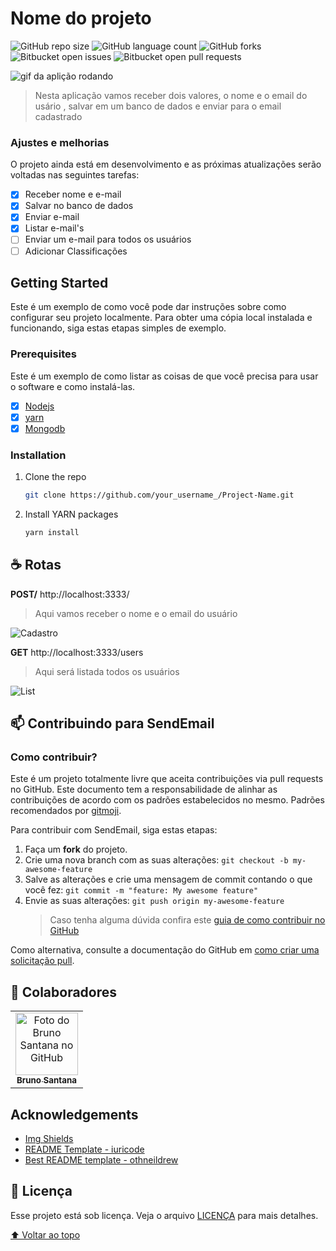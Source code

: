 # Nome do projeto

<!---Esses são exemplos. Veja https://shields.io para outras pessoas ou para personalizar este conjunto de escudos. Você pode querer incluir dependências, status do projeto e informações de licença aqui--->

![GitHub repo size](https://img.shields.io/github/repo-size/BrunoSSantana/SendEmail?style=for-the-badge)
![GitHub language count](https://img.shields.io/github/languages/count/BrunoSSantana/SendEmail?style=for-the-badge)
![GitHub forks](https://img.shields.io/github/forks/BrunoSSantana/SendEmail?style=for-the-badge)
![Bitbucket open issues](https://img.shields.io/bitbucket/issues/BrunoSSantana/SendEmail?style=for-the-badge)
![Bitbucket open pull requests](https://img.shields.io/bitbucket/pr-raw/BrunoSSantana/SendEmail?style=for-the-badge)

![gif da aplição rodando](https://media2.giphy.com/media/QAme2fEHm49vaW3pxM/giphy.gif)

> Nesta aplicação vamos receber dois valores, o nome e o email do usário , salvar em um banco de dados e enviar para o email cadastrado

### Ajustes e melhorias

O projeto ainda está em desenvolvimento e as próximas atualizações serão voltadas nas seguintes tarefas:

- [x] Receber nome e e-mail
- [x] Salvar no banco de dados
- [x] Enviar e-mail
- [x] Listar e-mail's
- [ ] Enviar  um e-mail para todos os usuários
- [ ] Adicionar Classificações

## Getting Started

Este é um exemplo de como você pode dar instruções sobre como configurar seu projeto localmente. Para obter uma cópia local instalada e funcionando, siga estas etapas simples de exemplo.

### Prerequisites

Este é um exemplo de como listar as coisas de que você precisa para usar o software e como instalá-las.
- [x] [Nodejs](https://nodejs.org/en/)
- [x] [yarn](https://yarnpkg.com/)
- [x] [Mongodb](https://www.mongodb.com/)

### Installation

1. Clone the repo
   ```sh
   git clone https://github.com/your_username_/Project-Name.git
   ```
2. Install YARN packages
   ```sh
   yarn install
   ```

## ☕ Rotas

**POST/**
http://localhost:3333/
> Aqui vamos receber o nome e o email do usuário

![Cadastro](https://i.imgur.com/SRWqpMB.png)

**GET**
http://localhost:3333/users
> Aqui será listada todos os usuários

![List](https://i.imgur.com/UOvg5zq.png)

## 📫 Contribuindo para SendEmail

### Como contribuir?
Este é um projeto totalmente livre que aceita contribuições via pull requests no GitHub. Este documento tem a responsabilidade de alinhar as contribuições de acordo com os padrões estabelecidos no mesmo. Padrões recomendados por [gitmoji](https://gitmoji.dev/).

Para contribuir com SendEmail, siga estas etapas:

1. Faça um **fork** do projeto.
2. Crie uma nova branch com as suas alterações: `git checkout -b my-awesome-feature`
3. Salve as alterações e crie uma mensagem de commit contando o que você fez: `git commit -m "feature: My awesome feature"`
4. Envie as suas alterações: `git push origin my-awesome-feature`
   > Caso tenha alguma dúvida confira este [guia de como contribuir no GitHub](https://github.com/firstcontributions/first-contributions)

Como alternativa, consulte a documentação do GitHub em [como criar uma solicitação pull](https://help.github.com/en/github/collaborating-with-issues-and-pull-requests/creating-a-pull-request).

## 🤝 Colaboradores

<!-- Agradecemos às seguintes pessoas que contribuíram para este projeto: -->

<table>
  <tr>
    <td align="center">
      <a href="#">
        <img src="https://avatars3.githubusercontent.com/u/61945340" width="100px;" alt="Foto do Bruno Santana no GitHub"/><br>
        <sub>
          <b>Bruno Santana</b>
        </sub>
      </a>
    </td>
  </tr>
</table>


## Acknowledgements

* [Img Shields](https://shields.io)
* [README Template - iuricode](https://github.com/iuricode/README-template/)
* [Best README template - othneildrew](https://github.com/othneildrew/Best-README-Template/)


## 📝 Licença

Esse projeto está sob licença. Veja o arquivo [LICENÇA](LICENSE.md) para mais detalhes.

[⬆ Voltar ao topo](#nome-do-projeto)<br>
